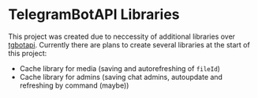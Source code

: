 # TelegramBotAPI Libraries

This project was created due to neccessity of additional libraries over [tgbotapi](https://github.com/InsanusMokrassar/TelegramBotAPI).
Currently there are plans to create several libraries at the start of this project:

* Cache library for media (saving and autorefreshing of `fileId`)
* Cache library for admins (saving chat admins, autoupdate and refreshing by command (maybe))
